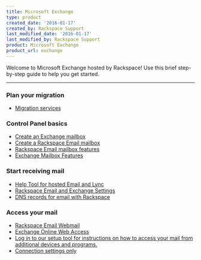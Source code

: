 ```yaml
---
title: Microsoft Exchange
type: product
created_date: '2016-01-17'
created_by: Rackspace Support
last_modified_date: '2016-01-17'
last_modified_by: Rackspace Support
product: Microsoft Exchange
product_url: exchange
---
```


<p class="lead" markdown="1">Welcome to Microsoft Exchange hosted by Rackspace! Use this brief step-by-step guide to help you get started.</p>

<hr />

###  Plan your migration

- [Migration services](/how-to/email-migration-services)

###  Control Panel basics

- [Create an Exchange mailbox](https://cp.rackspace.com/Exchange/Mail/Mailboxes/List.aspx)
- [Create a Rackspace Email mailbox](https://cp.rackspace.com/EmailHosting/Mail/Mailboxes/List.aspx)
- [Rackspace Email mailbox features](/how-to/exchange-email-mailbox-features)
- [Exchange Mailbox Features](/how-to/exchange-email-mailbox-features)
  
###  Start receiving mail

- [Help Tool for hosted Email and Lync](/how-to/help-tool-for-hosted-email-and-skype-for-business)
- [Rackspace Email and Exchange Settings](/how-to/rackspace-email-and-hosted-exchange-settings)
- [DNS records for email with Rackspace](/how-to/set-up-dns-records-for-cloud-office-email-and-skype-for-business)

###  Access your mail

- [Rackspace Email Webmail](https://apps.rackspace.com/index.php)
- [Exchange Online Web Access](https://apps.rackspace.com/index.php)
- [Log in to our setup tool for instructions on how to access your mail from additional devices and programs.](https://emailhelp.rackspace.com/)
- [Connection settings only](/how-to/rackspace-email-and-hosted-exchange-settings)
